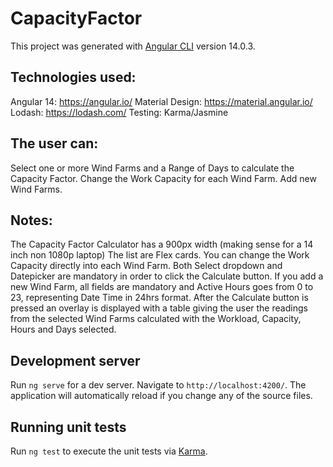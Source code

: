 # CapacityFactor

This project was generated with [Angular CLI](https://github.com/angular/angular-cli) version 14.0.3.

## Technologies used:
Angular 14: https://angular.io/
Material Design: https://material.angular.io/
Lodash: https://lodash.com/
Testing: Karma/Jasmine

## The user can:
Select one or more Wind Farms and a Range of Days to calculate the Capacity Factor.
Change the Work Capacity for each Wind Farm.
Add new Wind Farms.​

## Notes:
The Capacity Factor Calculator has a 900px width (making sense for a 14 inch non 1080p laptop)
The list are Flex cards.
You can change the Work Capacity directly into each Wind Farm.
Both Select dropdown and Datepicker are mandatory in order to click the Calculate button.
If you add a new Wind Farm, all fields are mandatory and Active Hours goes from 0 to 23, representing Date Time in 24hrs format.
After the Calculate button is pressed an overlay is displayed with a table giving the user the readings from the selected Wind Farms calculated with the Workload, Capacity, Hours and Days selected.

## Development server
Run `ng serve` for a dev server. Navigate to `http://localhost:4200/`. The application will automatically reload if you change any of the source files.

## Running unit tests
Run `ng test` to execute the unit tests via [Karma](https://karma-runner.github.io).
